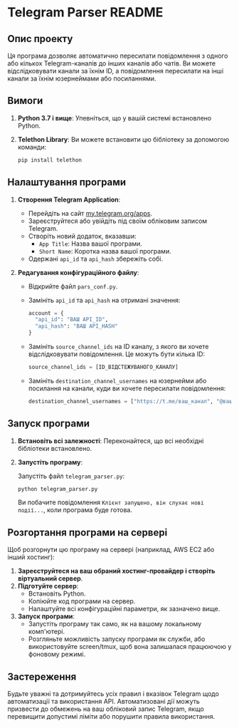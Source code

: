 # Telegram Parser README

## Опис проекту

Ця програма дозволяє автоматично пересилати повідомлення з одного або кількох Telegram-каналів до інших каналів або чатів. Ви можете відслідковувати канали за їхнім ID, а повідомлення пересилати на інші канали за їхнім юзернеймами або посиланнями.

## Вимоги

1. **Python 3.7 і вище**: Упевніться, що у вашій системі встановлено Python.
2. **Telethon Library**: Ви можете встановити цю бібліотеку за допомогою команди:

   ```bash
   pip install telethon
   ```

## Налаштування програми

1. **Створення Telegram Application**:

   - Перейдіть на сайт [my.telegram.org/apps](https://my.telegram.org/apps).
   - Зареєструйтеся або увійдіть під своїм обліковим записом Telegram.
   - Створіть новий додаток, вказавши:
     - `App Title`: Назва вашої програми.
     - `Short Name`: Коротка назва вашої програми.
   - Одержані `api_id` та `api_hash` збережіть собі.

2. **Редагування конфігураційного файлу**:

   - Відкрийте файл `pars_conf.py`.
   - Замініть `api_id` та `api_hash` на отримані значення:

     ```python
     account = { 
       "api_id": "ВАШ API_ID", 
       "api_hash": "ВАШ API_HASH" 
     }
     ```

   - Замініть `source_channel_ids` на ID каналу, з якого ви хочете відслідковувати повідомлення. Це можуть бути кілька ID:

     ```python
     source_channel_ids = [ID_ВІДСТЕЖУВАНОГО_КАНАЛУ]
     ```

   - Замініть `destination_channel_usernames` на юзернейми або посилання на канали, куди ви хочете пересилати повідомлення:

     ```python
     destination_channel_usernames = ["https://t.me/ваш_канал", "@ваш_юзернейм"]
     ```

## Запуск програми

1. **Встановіть всі залежності**: Переконайтеся, що всі необхідні бібліотеки встановлено.
2. **Запустіть програму**:

   Запустіть файл `telegram_parser.py`:

   ```bash
   python telegram_parser.py
   ```

   Ви побачите повідомлення `Клієнт запущено, він слухає нові події...`, коли програма буде готова.

## Розгортання програми на сервері

Щоб розгорнути цю програму на сервері (наприклад, AWS EC2 або інший хостинг):

1. **Зареєструйтеся на ваш обраний хостинг-провайдер і створіть віртуальний сервер**.
2. **Підготуйте сервер**:
   - Встановіть Python.
   - Копіюйте код програми на сервер.
   - Налаштуйте всі конфігураційні параметри, як зазначено вище.
3. **Запуск програми**:
   - Запустіть програму так само, як на вашому локальному комп'ютері.
   - Розгляньте можливість запуску програми як служби, або використовуйте screen/tmux, щоб вона залишалася працюючою у фоновому режимі.

## Застереження

Будьте уважні та дотримуйтесь усіх правил і вказівок Telegram щодо автоматизації та використання API. Автоматизовані дії можуть призвести до обмежень на ваш обліковий запис Telegram, якщо перевищити допустимі ліміти або порушити правила використання.

